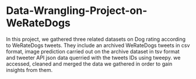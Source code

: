 # Data-Wrangling-Project-on-WeRateDogs
In this project, we gathered three related datasets on Dog rating according to WeRateDogs tweets. They include an archived WeRateDogs tweets in csv format, image prediction carried out on the archive dataset in tsv format and tweeter API json data querried with the tweets IDs using tweepy. we accessed, cleaned and merged the data we gathered in order to gain insights from them.
